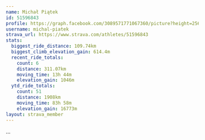 ```yaml
---
name: Michał Piątek
id: 51596843
profile: https://graph.facebook.com/3089571771067360/picture?height=256&width=256
username: michal-piatek
strava_url: https://www.strava.com/athletes/51596843
stats:
  biggest_ride_distance: 109.74km
  biggest_climb_elevation_gain: 614.4m
  recent_ride_totals:
    count: 6
    distance: 311.07km
    moving_time: 13h 44m
    elevation_gain: 1046m
  ytd_ride_totals:
    count: 51
    distance: 1908km
    moving_time: 83h 58m
    elevation_gain: 16773m
layout: strava_member
--- 
```

...
